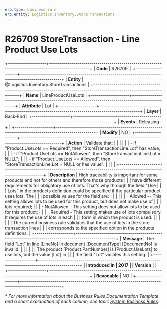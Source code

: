 ```yaml
---
erp.type: business-rule
erp.entity: Logistics.Inventory.StoreTransactions
---
```


# R26709 StoreTransaction - Line Product Use Lots
+-------------------+--------------------------------------------------------------------------------------------------+
| **Code**          | R26709                                                                                           |
+-------------------+--------------------------------------------------------------------------------------------------+
| **Entity**        | @Logistics.Inventory.StoreTransactions                                                                                 |
+-------------------+--------------------------------------------------------------------------------------------------+
| **Name**          | LineProductUseLots                                                                               |
+-------------------+--------------------------------------------------------------------------------------------------+
| **Attribute**     | Lot                                                                                              |
+-------------------+--------------------------------------------------------------------------------------------------+
| **Layer**         | Back-End                                                                                         |
+-------------------+--------------------------------------------------------------------------------------------------+
| **Events**        | Releasing +                                                                                      |
+-------------------+--------------------------------------------------------------------------------------------------+
| **Modify**        | NO                                                                                               |
+-------------------+--------------------------------------------------------------------------------------------------+
| **Action**        | Validate that:                                                                                   |
|                   |                                                                                                  |
|                   | -   if \"Product.UseLots == Required\", then \"StoreTransactionLine.Lot\" has value;             |
|                   | -   if \"Product.UseLots == NotAllowed\", then \"StoreTransactionLine.Lot = NULL\";              |
|                   | -   if \"Product.UseLots == Allowed\", then \"StoreTransactionLine.Lot = NULL or has value\".    |
|                   |                                                                                                  |
+-------------------+--------------------------------------------------------------------------------------------------+
| **Description**   | High traceability is important for some products and not for others and therefore those products |
|                   | have different requirements for obligatory use of lots. That's why through the field \"Use       |
|                   | Lots\" in the products definition could be specified if the particular product uses lots. The    |
|                   | possible values for the field are:                                                               |
|                   |                                                                                                  |
|                   | -   Allowed -- This setting allows lots to be used for this product, but does not make use of    |
|                   |     lots required;                                                                               |
|                   | -   NotAllowed - This setting does not allow lots to be used for this product;                   |
|                   | -   Required - This setting makes use of lots compulsory. It requires the use of lots in each    |
|                   |     form in which the product is used.                                                           |
|                   |                                                                                                  |
|                   | The current business rule validates that the use of lots in the store transaction lines          |
|                   | corresponds to the specified option in the products definitions.                                 |
+-------------------+--------------------------------------------------------------------------------------------------+
| **Message**       | The field \"Lot\" in line \[LineNo\] in document \[DocumentType\] \[DocumentNo\] is invalid.     |
|                   |                                                                                                  |
|                   | The product \[Product.PartNumber\] is \[Product.UseLots\] to use lots, but the value \[Lot\] in  |
|                   | the field \"Lot\" violates this setting.                                                         |
+-------------------+--------------------------------------------------------------------------------------------------+
| **Introduced In   | 2017                                                                                             |
| Version**         |                                                                                                  |
+-------------------+--------------------------------------------------------------------------------------------------+
| **Revocable**     | NO                                                                                               |
+-------------------+--------------------------------------------------------------------------------------------------+

*\* For more information about the Business Rules Documentation Template and a short explanation of each column, see
topic [System Business Rules](../templates/template-description-system-business-rules.md).*
